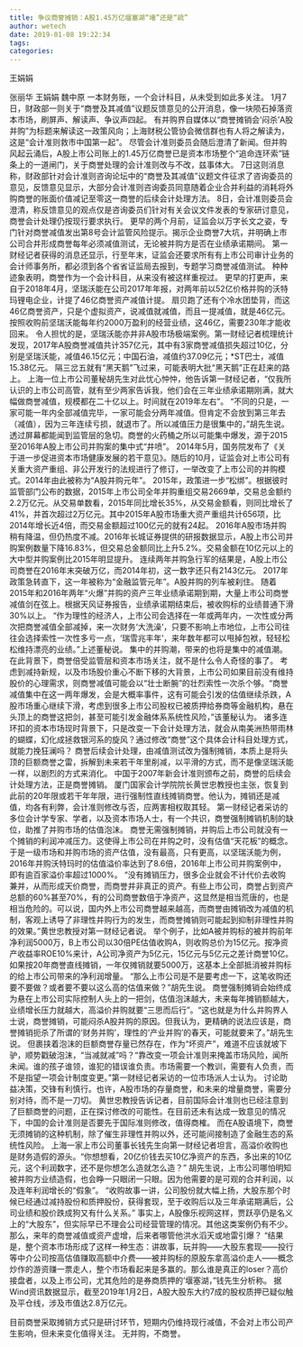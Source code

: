 ```yaml
---
title: 争议商誉摊销：A股1.45万亿堰塞湖“堵”还是“疏”
author: wetech
date: 2019-01-08 19:22:34
tags: 
categories: 
---
```

王娟娟
<!-- more -->
张丽华
王娟娟
魏中原
一本财务账，一个会计科目，从未受到如此多关注。
1月7日，财政部一则关于“商誉及其减值”议题反馈意见的公开消息，像一块陨石掉落资本市场，刷屏声、解读声、争议声四起。
有并购界自媒体以“商誉摊销会‘闷杀’A股并购”为标题来解读这一政策风向；上海财税公管协会微信群也有人将之解读为，这是“会计准则救市中国第一起”。
尽管会计准则委员会随后澄清了新闻。但并购风起云涌后，A股上市公司账上的1.45万亿商誉已是资本市场整个“追命连环索”链条上的一道闸门，关于商誉处理的会计准则改与不改，兹事体大。
7日这则消息称，财政部针对会计准则咨询论坛中的“商誉及其减值”议题文件征求了咨询委员的意见，反馈意见显示，大部分会计准则咨询委员同意随着企业合并利益的消耗将外购商誉的账面价值减记至零这一商誉的后续会计处理方法。
8日，会计准则委员会澄清，称反馈意见的观点仅是咨询委员们针对有关会议文件发表的专家研讨意见，商誉会计处理仍按现行要求执行。
更早的两个月前，证监会以万字长文之姿，专门针对商誉减值发出第8号会计监管风险提示。揭示企业商誉7大坑，并明确上市公司合并形成商誉每年必须减值测试，无论被并购方是否在业绩承诺期间。
第一财经记者获得的消息还显示，行至年末，证监会还要求所有有上市公司审计业务的会计师事务所，都必须到各个省省证监局去报到，专题学习商誉减值测试。
种种迹象表明，商誉作为一个会计科目，从来没有被这样重视过。
更早的打更声，来自于2018年4月，坚瑞沃能在公司2017年年报，对两年前以52亿价格并购的沃特玛锂电企业，计提了46亿商誉资产减值计提。
扇贝跑了还有个冷水团垫背，而这46亿商誉资产，只是个虚拟资产，说减值就减值，而且一提减值，就是46亿元。按照收购前坚瑞沃能每年约2000万盈利的经营业绩，这46亿，需要230年才能收回来。
令人担忧的是，坚瑞沃能亦并非A股市场极端案例。第一财经记者梳理统计发现，2017年A股商誉减值共计357亿元，其中有3家商誉减值损失超过10亿，分别是坚瑞沃能，减值46.15亿元；中国石油，减值约37.09亿元；*ST巴士，减值15.38亿元。
隔三岔五就有“黑天鹅”飞过来，可能表明大批“黑天鹅”正在赶来的路上。
上海一位上市公司董秘胡先生对此忧心忡忡，他告诉第一财经记者，“仅我所认识的上市公司高管，就有至少两家告诉我，他们会在三年业绩承诺期刚满，就大幅做商誉减值，规模都在二十亿以上。时间就在2019年左右”。
“不同的只是，一家可能一年内全部减值完毕，一家可能会分两年减值。但肯定不会放到第三年去（减值），因为三年连续亏损，就退市了。所以减值压力是很集中的，”胡先生说。
透过屏幕都能闻到监管层的急切。商誉的火药桶之所以可能集中爆发，源于2015至2016年A股上市公司并购案的集中式“井喷”。
2014年5月，国务院发布了《关于进一步促进资本市场健康发展的若干意见》。随后的10月，证监会对上市公司有关重大资产重组、非公开发行的法规进行了修订，一举改变了上市公司的并购模式。2014年由此被称为“A股并购元年”。
2015年，政策进一步“松绑”。根据彼时监管部门公布的数据，2015年上市公司全年并购重组交易2669单，交易总金额约2.2万亿元。从交易单数看，2015年同比增长35%，从交易金额看，则同比增长了41%，并首次超过2万亿元。其中2015年A股市场重大资产重组共计656项，比2014年增长近4倍，而交易金额超过100亿元的就有24起。
2016年A股市场并购稍有降温，但仍热度不减。2016年长城证券提供的研报数据显示，A股上市公司并购案例数量下降16.83%，但交易总金额同比上升5.2%。交易金额在10亿元以上的大中型并购案例比2015年明显提升。
连续两年并购急行军的结果是，A股上市公司商誉在2016年末突破万亿，而2014年初，这一数字还只有2143亿元。
2017年政策急转直下，这一年被称为“金融监管元年”。A股并购的列车被刹住。
随着2015年和2016年两年“火爆”并购的资产三年业绩承诺期到期，大量上市公司商誉减值剑在弦上。根据天风证券报告，业绩承诺期结束后，被收购标的业绩普通下滑30%以上。
“作为理性的经济人，上市公司会选择在一年或两年内，一次性或分两次把商誉减值全部减掉，来一次财务‘大洗澡‘，只要不影响上市地位，上市公司往往会选择索性一次性多亏一点，‘瑞雪兆丰年’，来年数年都可以甩掉包袱，轻轻松松维持漂亮的业绩。”上述董秘说。
集中的并购潮，带来的也将是集中的减值潮。在此背景下，商誉倍受监管层和资本市场关注，就不是什么令人奇怪的事了。
考虑到减持新规，以及市场股价重心不断下移的大背景，上市公司如果目前没有维持股价的心理需求，则商誉减值可能会以“壮士断腕”的壮烈索性一次杀个够。“商誉减值集中在这一两年爆发，会是大概率事件，这有可能会引发的估值继续杀跌，A股市场重心继续下滑，考虑到很多上市公司股权已被质押给券商等金融机构，悬在头顶上的商誉这把剑，甚至可能引发金融体系系统性风险，”该董秘认为。
诸多连环扣的资本市场现时背景下，只是改变一下会计处理方法，就会从南美洲热带雨林的蝴蝶，幻化成拯救银河系的旋风？通过修改“商誉”这个具体会计科目处理方式，就能力挽狂澜吗？
商誉后续会计处理，由减值测试改为强制摊销，本质上是将头顶的巨额商誉之雷，拆解到未来若干年里削减，以平滑的方式，而不是像坚瑞沃能一样，以剧烈的方式来消化。
中国于2007年新会计准则颁布之前，商誉的后续会计处理方法，正是商誉摊销。
厦门国家会计学院院长黄世忠教授也主张，恢复到此前的20年限或若干年年限，进行强制性直线摊销商誉。他认为，摊销还是减值，均各有利弊，会计准则修改与否，应两害相权取其轻。
第一财经记者采访的多位会计学专家、学者，以及资本市场人士，有一个共识，商誉强制摊销机制的缺位，助推了并购市场的估值泡沫。
商誉无需强制摊销，并购后上市公司就没有一个摊销的利润冲减压力。这使得上市公司在并购之时，没有估值“天花板”的概念。
于是一级市场和并购市场的资产估值，没有最高，只有更高，以坚瑞沃能为例，2016年并购沃特玛时的估值溢价率达到了8.6倍，2016年上市公司并购案例中， 即有逾百家溢价率超过1000%。
“没有摊销压力，很多企业就会不计代价去收购兼并，从而形成天价商誉，而商誉并非真正的资产。有些上市公司，商誉占到资产总额的60%甚至70%，有的公司商誉数倍于净资产，这显然是相当荒唐的，也是相当危险的。可以说，国内外上市公司商誉越来越高，而商誉由摊销改为减值的机制，客观上诱导了非理性并购行为的发生，而商誉摊销则可能起到抑制非理性并购的效果。”黄世忠教授对第一财经记者说。
举个例子，比如A被并购标的被并购前年净利润5000万，B上市公司以30倍PE估值收购A，则收购总价为15亿元。按净资产收益率ROE10%来计，A公司净资产为5亿元，15亿元与5亿元之差计商誉10亿。如果按20年商誉直线摊销，一年仅摊销就要5000万，这基本上全部抵消被并购标的给上市公司带来的净利润增量。
“那么上市公司是不是要考虑一下，这笔收购还要不要做？或者要不要以这么高的估值来做？”胡先生说。
商誉强制摊销会始终成为悬在上市公司实际控制人头上的一把剑，估值泡沫越大，未来每年摊销额越大，业绩增长压力就越大，高溢价并购就要“三思而后行”。“这也就是为什么并购界人士说，商誉摊销，可能闷杀A股并购的原因。但我认为，更精确的说法应该是，商誉摊销扼杀了所谓的‘财务并购’，理性的‘产业并购’的春天，可能就要来了。”胡先生说。
但裹挟着泡沫的巨额商誉存量已然存在，作为“坏资产”，难道不应该就坡下驴，顺势戳破泡沫，“当减就减”吗？“靠改变一项会计准则来掩盖市场风险，闻所未闻。谁的孩子谁领，谁犯的错误谁负责。市场需要一个教训，需要有人负责，而不是指望一项会计制度变更。”第一财经记者采访的一位市场派人士认为。
讨论助益决策，交锋有利慎行。也许，A股市场的存量商誉，和未来的增量商誉，需要分别对待，而不是一刀切。
黄世忠教授告诉记者，目前国际会计准则也已经注意到了巨额商誉的问题，正在探讨修改的可能性。在目前还未有达成一致意见的情况下，中国的会计准则是否要先于国际准则修改，值得商榷。
而在A股语境下，商誉无须摊销的这种机制，除了催生非理性并购以外，还可能间接制造了金融生态的系统性风险。
上海一家上市公司董事长钱先生向第一财经记者坦言，高溢价收购也是财务造假的源头。“你想想看，20亿价钱去买10亿净资产的东西，多出来的10亿元，这个利润数字，还不是你想怎么造就怎么造？”
胡先生说，上市公司哪怕明知被并购方业绩造假，也会睁一只眼闭一只眼。因为他需要的是可观的合并利润，以及连年利润增长的“假象”。
“收购故事一讲，公司股份就大幅上扬，大股东那个时候已经通过减持股份和质押股份，获得套现，至于收购后以及三年承诺期满后，公司业绩和股价跌成狗又有什么关系。”
事实上，A股像乐视网这样，贾跃亭仍是名义上的“大股东”，但实际早已不理会公司经营管理的情况。其他这类案例仍有不少。那么，来年的商誉减值或资产虚增，后来者哪管他洪水滔天或地雷引爆？
“结果是，整个资本市场形成了这样一种生态：讲故事，玩并购——大股东套现——投行等中介公司按高估值赚取高额中介费——被并购标的原股东拿高溢价走人——概念炒作的游资赚一票走人，整个市场看起来是多赢的。那么谁是真正的loser？高价接盘者，以及上市公司，尤其危险的是券商质押的’堰塞湖，”钱先生分析称。
据Wind资讯数据显示，截至2019年1月2日，A股大股东大约7成的股权质押已疑似触及平仓线，涉及市值达2.8万亿元。
 
 
目前商誉采取摊销方式只是研讨环节，短期内仍维持现行减值，不会对上市公司产生影响，但未来变化值得关注。
无并购，不商誉。
